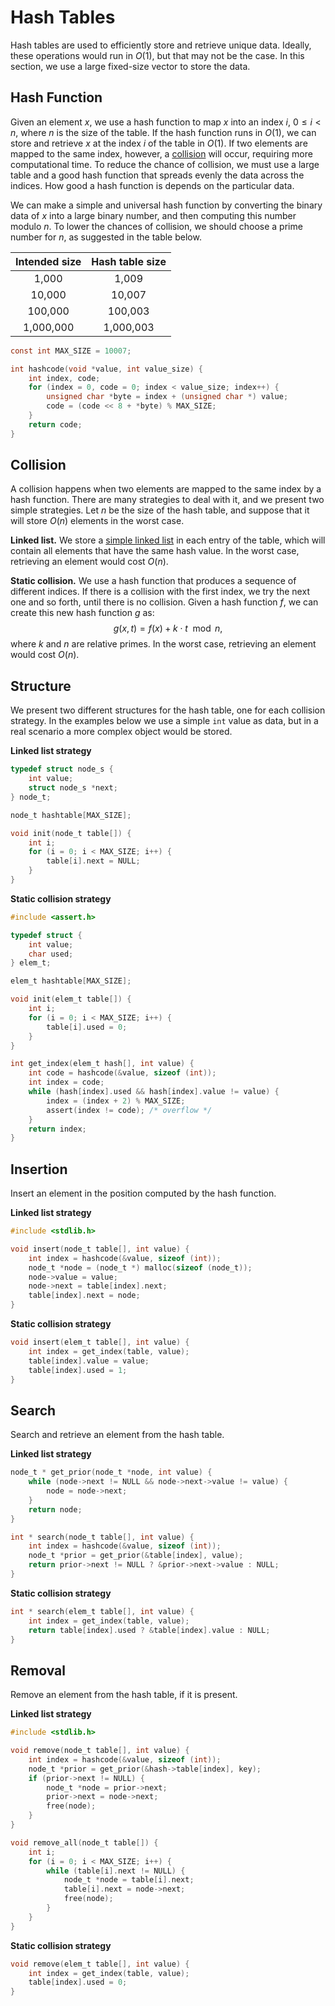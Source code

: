 # Hash Tables

Hash tables are used to efficiently store and retrieve unique data.  Ideally,
these operations would run in $O(1)$, but that may not be the case. In this
section, we use a large fixed-size vector to store the data.


## Hash Function

Given an element $x$, we use a hash function to map $x$ into an index $i$, $0
\leq i < n$, where $n$ is the size of the table. If the hash function runs in
$O(1)$, we can store and retrieve $x$ at the index $i$ of the table in $O(1)$.
If two elements are mapped to the same index, however, a [collision](#collision)
will occur, requiring more computational time. To reduce the chance of
collision, we must use a large table and a good hash function that spreads
evenly the data across the indices.  How good a hash function is depends on the
particular data.

We can make a simple and universal hash function by converting the binary data
of $x$ into a large binary number, and then computing this number modulo $n$. To
lower the chances of collision, we should choose a prime number for $n$, as
suggested in the table below.

| Intended size | Hash table size |
| :---:         | :---:           |
| 1,000         | 1,009           |
| 10,000        | 10,007          |
| 100,000       | 100,003         |
| 1,000,000     | 1,000,003       |

```c
const int MAX_SIZE = 10007;

int hashcode(void *value, int value_size) {
    int index, code;
    for (index = 0, code = 0; index < value_size; index++) {
        unsigned char *byte = index + (unsigned char *) value;
        code = (code << 8 + *byte) % MAX_SIZE;
    }
    return code;
}
```


## Collision

A collision happens when two elements are mapped to the same index by a hash
function. There are many strategies to deal with it, and we present two simple
strategies. Let $n$ be the size of the hash table, and suppose that it will
store $O(n)$ elements in the worst case.

**Linked list.** We store a [simple linked list](structure/linked-list.md) in
each entry of the table, which will contain all elements that have the same hash
value. In the worst case, retrieving an element would cost $O(n)$.

**Static collision.** We use a hash function that produces a sequence of
different indices. If there is a collision with the first index, we try the next
one and so forth, until there is no collision. Given a hash function $f$, we can
create this new hash function $g$ as:
$$g(x, t) = f(x) + k \cdot t \mod{n},$$
where $k$ and $n$ are relative primes. In the worst case, retrieving an element
would cost $O(n)$.


## Structure

We present two different structures for the hash table, one for each collision
strategy. In the examples below we use a simple `int` value as data, but in a
real scenario a more complex object would be stored.

**Linked list strategy**

```c
typedef struct node_s {
    int value;
    struct node_s *next;
} node_t;

node_t hashtable[MAX_SIZE];

void init(node_t table[]) {
    int i;
    for (i = 0; i < MAX_SIZE; i++) {
        table[i].next = NULL;
    }
}
```

**Static collision strategy**

```c
#include <assert.h>

typedef struct {
    int value;
    char used;
} elem_t;

elem_t hashtable[MAX_SIZE];

void init(elem_t table[]) {
    int i;
    for (i = 0; i < MAX_SIZE; i++) {
        table[i].used = 0;
    }
}

int get_index(elem_t hash[], int value) {
    int code = hashcode(&value, sizeof (int));
    int index = code;
    while (hash[index].used && hash[index].value != value) {
        index = (index + 2) % MAX_SIZE;
        assert(index != code); /* overflow */
    }
    return index;
}
```


## Insertion

Insert an element in the position computed by the hash function.

**Linked list strategy**

```c
#include <stdlib.h>

void insert(node_t table[], int value) {
    int index = hashcode(&value, sizeof (int));
    node_t *node = (node_t *) malloc(sizeof (node_t));
    node->value = value;
    node->next = table[index].next;
    table[index].next = node;
}
```

**Static collision strategy**

```c
void insert(elem_t table[], int value) {
    int index = get_index(table, value);
    table[index].value = value;
    table[index].used = 1;
}
```


## Search

Search and retrieve an element from the hash table.

**Linked list strategy**

```c
node_t * get_prior(node_t *node, int value) {
    while (node->next != NULL && node->next->value != value) {
        node = node->next;
    }
    return node;
}

int * search(node_t table[], int value) {
    int index = hashcode(&value, sizeof (int));
    node_t *prior = get_prior(&table[index], value);
    return prior->next != NULL ? &prior->next->value : NULL;
}
```

**Static collision strategy**

```c
int * search(elem_t table[], int value) {
    int index = get_index(table, value);
    return table[index].used ? &table[index].value : NULL;
}
```


## Removal

Remove an element from the hash table, if it is present.

**Linked list strategy**

```c
#include <stdlib.h>

void remove(node_t table[], int value) {
    int index = hashcode(&value, sizeof (int));
    node_t *prior = get_prior(&hash->table[index], key);
    if (prior->next != NULL) {
        node_t *node = prior->next;
        prior->next = node->next;
        free(node);
    }
}

void remove_all(node_t table[]) {
    int i;
    for (i = 0; i < MAX_SIZE; i++) {
        while (table[i].next != NULL) {
            node_t *node = table[i].next;
            table[i].next = node->next;
            free(node);
        }
    }
}
```

**Static collision strategy**

```c
void remove(elem_t table[], int value) {
    int index = get_index(table, value);
    table[index].used = 0;
}
```
